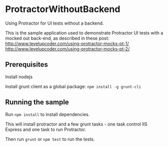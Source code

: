 # ProtractorWithoutBackend

Using Protractor for UI tests without a backend.

This is the sample application used to demonstrate Protractor UI tests with a mocked out back-end, as described in these post:
http://www.levelupcoder.com/using-protractor-mocks-pt-1/
http://www.levelupcoder.com/using-protractor-mocks-pt-2/

## Prerequisites

Install nodejs

Install grunt client as a global package: `npm install -g grunt-cli`

## Running the sample

Run `npm install` to install dependencies.

This will install protractor and a few grunt tasks - one task control IIS Express and one task to run Protractor.

Then run `grunt` or `npm test` to run the tests.


